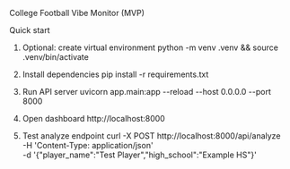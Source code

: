 College Football Vibe Monitor (MVP)

Quick start

1) Optional: create virtual environment
   python -m venv .venv && source .venv/bin/activate

2) Install dependencies
   pip install -r requirements.txt

3) Run API server
   uvicorn app.main:app --reload --host 0.0.0.0 --port 8000

4) Open dashboard
   http://localhost:8000

5) Test analyze endpoint
   curl -X POST http://localhost:8000/api/analyze \
     -H 'Content-Type: application/json' \
     -d '{"player_name":"Test Player","high_school":"Example HS"}'
